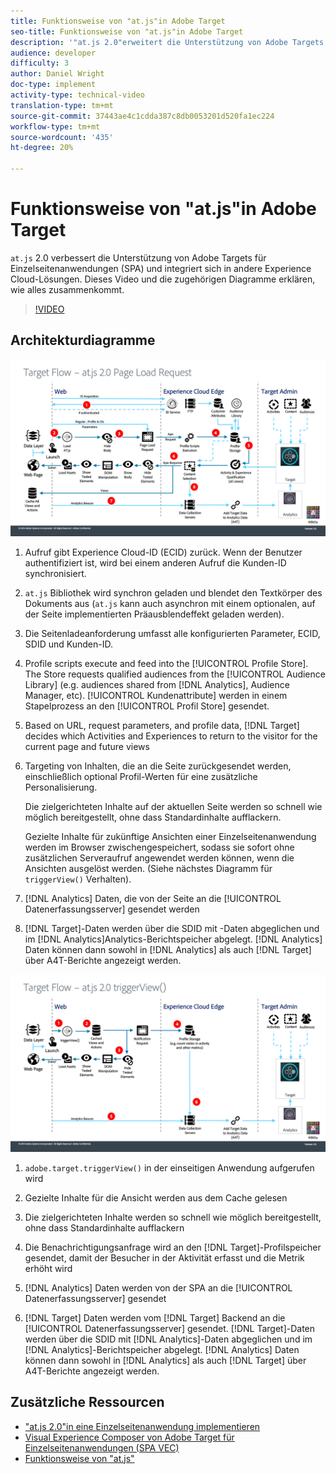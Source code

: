 ```yaml
---
title: Funktionsweise von "at.js"in Adobe Target
seo-title: Funktionsweise von "at.js"in Adobe Target
description: '"at.js 2.0"erweitert die Unterstützung von Adobe Targets für Einzelseitenanwendungen (SPA) und ermöglicht die Integration in andere Experience Cloud-Lösungen. Dieses Video und die zugehörigen Diagramme erklären, wie alles zusammenkommt.'
audience: developer
difficulty: 3
author: Daniel Wright
doc-type: implement
activity-type: technical-video
translation-type: tm+mt
source-git-commit: 37443ae4c1cdda387c8db0053201d520fa1ec224
workflow-type: tm+mt
source-wordcount: '435'
ht-degree: 20%

---
```



# Funktionsweise von &quot;at.js&quot;in Adobe Target

`at.js` 2.0 verbessert die Unterstützung von Adobe Targets für Einzelseitenanwendungen (SPA) und integriert sich in andere Experience Cloud-Lösungen. Dieses Video und die zugehörigen Diagramme erklären, wie alles zusammenkommt.

>[!VIDEO](https://video.tv.adobe.com/v/26250?quality=12)

## Architekturdiagramme

![at.js 2.0-Verhalten beim Laden der Seite](assets/pageload.png)

1. Aufruf gibt Experience Cloud-ID (ECID) zurück. Wenn der Benutzer authentifiziert ist, wird bei einem anderen Aufruf die Kunden-ID synchronisiert.

1. `at.js` Bibliothek wird synchron geladen und blendet den Textkörper des Dokuments aus (`at.js` kann auch asynchron mit einem optionalen, auf der Seite implementierten Präausblendeffekt geladen werden).

1. Die Seitenladeanforderung umfasst alle konfigurierten Parameter, ECID, SDID und Kunden-ID.

1. Profile scripts execute and feed into the [!UICONTROL Profile Store]. The Store requests qualified audiences from the [!UICONTROL Audience Library] (e.g. audiences shared from [!DNL Analytics], Audience Manager, etc). [!UICONTROL Kundenattribute] werden in einem Stapelprozess an den [!UICONTROL Profil Store] gesendet.
1. Based on URL, request parameters, and profile data, [!DNL Target] decides which Activities and Experiences to return to the visitor for the current page and future views

1. Targeting von Inhalten, die an die Seite zurückgesendet werden, einschließlich optional Profil-Werten für eine zusätzliche Personalisierung.

   Die zielgerichteten Inhalte auf der aktuellen Seite werden so schnell wie möglich bereitgestellt, ohne dass Standardinhalte aufflackern.

   Gezielte Inhalte für zukünftige Ansichten einer Einzelseitenanwendung werden im Browser zwischengespeichert, sodass sie sofort ohne zusätzlichen Serveraufruf angewendet werden können, wenn die Ansichten ausgelöst werden. (Siehe nächstes Diagramm für `triggerView()` Verhalten).

1. [!DNL Analytics] Daten, die von der Seite an die [!UICONTROL Datenerfassungsserver] gesendet werden
1. [!DNL Target]-Daten werden über die SDID mit -Daten abgeglichen und im [!DNL Analytics]Analytics-Berichtspeicher abgelegt. [!DNL Analytics] Daten können dann sowohl in [!DNL Analytics] als auch [!DNL Target] über A4T-Berichte angezeigt werden.

![Verhalten von at.js 2.0 bei Verwendung der Funktion &quot;triggerView()&quot;](assets/triggerview.png)

1. `adobe.target.triggerView()` in der einseitigen Anwendung aufgerufen wird
1. Gezielte Inhalte für die Ansicht werden aus dem Cache gelesen

1. Die zielgerichteten Inhalte werden so schnell wie möglich bereitgestellt, ohne dass Standardinhalte aufflackern

1. Die Benachrichtigungsanfrage wird an den [!DNL Target]-Profilspeicher gesendet, damit der Besucher in der Aktivität erfasst und die Metrik erhöht wird
1. [!DNL Analytics] Daten werden von der SPA an die [!UICONTROL Datenerfassungsserver] gesendet

1. [!DNL Target] Daten werden vom [!DNL Target] Backend an die [!UICONTROL Datenerfassungsserver] gesendet. [!DNL Target]-Daten werden über die SDID mit [!DNL Analytics]-Daten abgeglichen und im [!DNL Analytics]-Berichtspeicher abgelegt. [!DNL Analytics] Daten können dann sowohl in [!DNL Analytics] als auch [!DNL Target] über A4T-Berichte angezeigt werden.

## Zusätzliche Ressourcen

* [&quot;at.js 2.0&quot;in eine Einzelseitenanwendung implementieren](implement-atjs-20-in-a-single-page-application.md)
* [Visual Experience Composer von Adobe Target für Einzelseitenanwendungen (SPA VEC)](../experiences/use-the-visual-experience-composer-for-single-page-applications.md)
* [Funktionsweise von &quot;at.js&quot;](https://docs.adobe.com/content/help/en/target/using/implement-target/client-side/at-js/how-atjs-works.html)